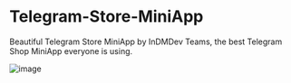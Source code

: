 # Telegram-Store-MiniApp
Beautiful Telegram Store MiniApp by InDMDev Teams, the best Telegram Shop MiniApp everyone is using.

![image](https://github.com/user-attachments/assets/32791a24-26fe-4b0a-aa73-cc4b0cf9a8a7)


